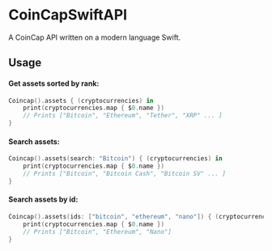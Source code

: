 # CoinCapSwiftAPI
A CoinCap API written on a modern language Swift.

## Usage
#### Get assets sorted by rank:
``` swift
Coincap().assets { (cryptocurrencies) in
    print(cryptocurrencies.map { $0.name })
    // Prints ["Bitcoin", "Ethereum", "Tether", "XRP" ... ]
}
```
#### Search assets:
``` swift
Coincap().assets(search: "Bitcoin") { (cryptocurrencies) in
    print(cryptocurrencies.map { $0.name })
    // Prints ["Bitcoin", "Bitcoin Cash", "Bitcoin SV" ... ]
}
```
#### Search assets by id:
``` swift
Coincap().assets(ids: ["bitcoin", "ethereum", "nano"]) { (cryptocurrencies) in
    print(cryptocurrencies.map { $0.name })
    // Prints ["Bitcoin", "Ethereum", "Nano"]
}
```
